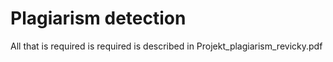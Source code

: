 # Plagiarism detection

All that is required is required is described in Projekt_plagiarism_revicky.pdf